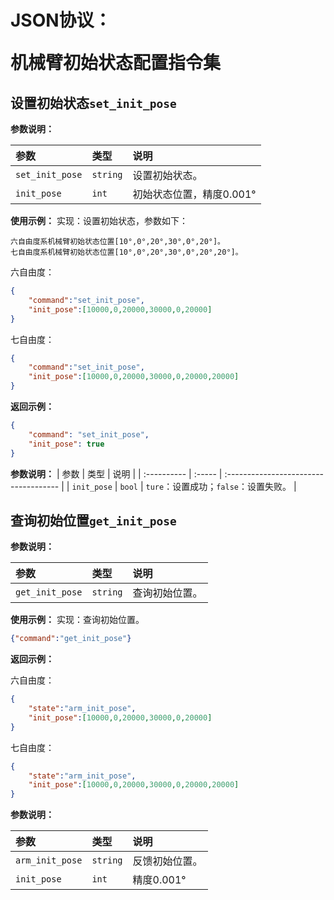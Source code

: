 # <p class="hidden">JSON协议：</p>机械臂初始状态配置指令集

## 设置初始状态`set_init_pose`

**参数说明：**

| 参数            | 类型 | 说明                     |
| :-------------- | :--- | :----------------------- |
| `set_init_pose` |   `string`   | 设置初始状态。           |
| `init_pose`     |   `int`   | 初始状态位置，精度0.001° |

**使用示例：**
实现：设置初始状态，参数如下：

    六自由度系机械臂初始状态位置[10°,0°,20°,30°,0°,20°]。
    七自由度系机械臂初始状态位置[10°,0°,20°,30°,0°,20°,20°]。

六自由度：
```json
{
    "command":"set_init_pose",
    "init_pose":[10000,0,20000,30000,0,20000]
}
```

七自由度：
```json
{
    "command":"set_init_pose",
    "init_pose":[10000,0,20000,30000,0,20000,20000]
}
```

**返回示例：**

```json
{
    "command": "set_init_pose",
    "init_pose": true
}
```

**参数说明：**
| 参数        | 类型   | 说明                                  |
| :---------- | :----- | :------------------------------------ |
| `init_pose` | `bool` | `ture`：设置成功；`false`：设置失败。 |

## 查询初始位置`get_init_pose`

**参数说明：**

| 参数            | 类型 | 说明           |
| :-------------- | :--- | :------------- |
| `get_init_pose` |   `string`   | 查询初始位置。 |

**使用示例：**
实现：查询初始位置。

```json
{"command":"get_init_pose"}
```

**返回示例：**

六自由度：
```json
{
    "state":"arm_init_pose",
    "init_pose":[10000,0,20000,30000,0,20000]
}
```

七自由度：
```json
{
    "state":"arm_init_pose",
    "init_pose":[10000,0,20000,30000,0,20000,20000]
}
```

**参数说明：**

| 参数            | 类型 | 说明           |
| :-------------- | :--- | :------------- |
| `arm_init_pose` |   `string`   | 反馈初始位置。 |
| `init_pose`     |   `int`   | 精度0.001°     |
